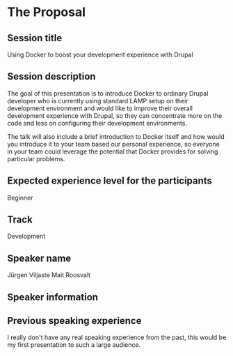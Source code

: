 # The Proposal

## Session title
Using Docker to boost your development experience with Drupal

## Session description
The goal of this presentation is to introduce Docker to ordinary Drupal 
developer who is currently using standard LAMP setup on their development 
environment and would like to improve their overall development experience with 
Drupal, so they can concentrate more on the code and less on configuring their 
development environments.

The talk will also include a brief introduction to Docker itself and how would
you introduce it to your team based our personal experience, so everyone in your
team could leverage the potential that Docker provides for solving 
particular problems.

## Expected experience level for the participants
Beginner

## Track
Development

## Speaker name
Jürgen Viljaste
Mait Roosvalt

## Speaker information


## Previous speaking experience
I really don't have any real speaking experience from the past, this would be my first presentation to such a large audience.